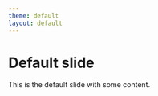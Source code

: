 ```yaml
---
theme: default
layout: default
---
```


# Default slide

This is the default slide with some content.

